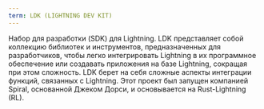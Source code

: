 ```yaml
---
term: LDK (LIGHTNING DEV KIT)
---
```


Набор для разработки (SDK) для Lightning. LDK представляет собой коллекцию библиотек и инструментов, предназначенных для разработчиков, чтобы легко интегрировать Lightning в их программное обеспечение или создавать приложения на базе Lightning, сокращая при этом сложность. LDK берет на себя сложные аспекты интеграции функций, связанных с Lightning. Этот проект был запущен компанией Spiral, основанной Джеком Дорси, и основывается на Rust-Lightning (RL).